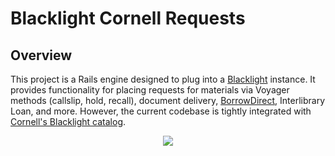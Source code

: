 # Blacklight Cornell Requests

## Overview
This project is a Rails engine designed to plug into a [Blacklight](http://projectblacklight.org) instance. It provides functionality for placing requests for materials via Voyager methods (callslip, hold, recall), document delivery, [BorrowDirect](http://www.borrowdirect.org/), Interlibrary Loan, and more. However, the current codebase is tightly integrated with [Cornell's Blacklight catalog](https://catalog.library.cornell.edu).

<p style="text-align: center"><a href="https://zenhub.com"><img src="https://raw.githubusercontent.com/ZenHubIO/support/master/zenhub-badge.png"></a></p>